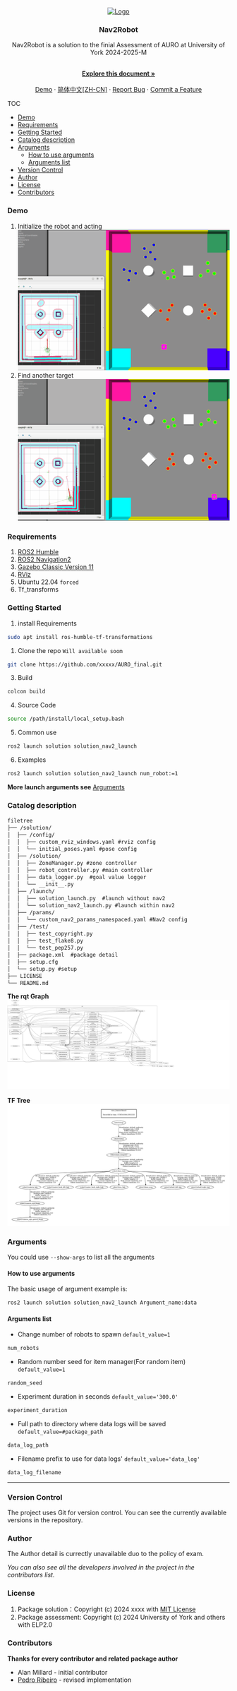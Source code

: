 <br />

<p align="center">
  <a href="https://github.com/chenglun11/AURO_final/">
    <img src="https://www.york.ac.uk/static/stable/img/logo.svg" alt="Logo" width="80" height="80">
  </a>

<h3 align="center">Nav2Robot </h3>
  <p align="center">Nav2Robot is a solution to the finial Assessment of AURO at University of York 2024-2025-M</p>
  <p align="center">
    <br />
    <a href="https://github.com/chenglun11/AURO_final/blob/main/README.md"><strong>Explore this document »</strong></a>
    <br />
    <br />
    <a href="#demo">Demo</a>
    ·
    <a href="https://github.com/chenglun11/AURO_final/blob/main/README_cn.md">简体中文[ZH-CN]</a>
    ·
    <a href="https://github.com/chenglun11/AURO_final/issues">Report Bug</a>
    ·
    <a href="https://github.com/chenglun11/AURO_final/issues">Commit a Feature</a>

</p>

</p>

TOC

- [Demo](#demo)
- [Requirements](#requirements)
- [Getting Started](#getting-started)
- [Catalog description](#catalog-description)
- [Arguments](#arguments)
  - [How to use arguments](#how-to-use-arguments)
  - [Arguments list](#arguments-list)
- [Version Control](#version-control)
- [Author](#author)
- [License](#license)
- [Contributors](#contributors)

### Demo

1. Initialize the robot and acting
   ![initgif](./imgs/init_and_pick.gif)
2. Find another target
   ![repick](./imgs/repick.gif)

### Requirements

1. [ROS2 Humble](https://docs.ros.org/en/humble/index.html)
2. [ROS2 Navigation2](https://docs.nav2.org/#)
3. [Gazebo Classic Version 11](https://gazebosim.org/home)
4. [RViz](http://wiki.ros.org/rviz)
5. Ubuntu 22.04 `forced`
6. Tf_transforms



### Getting Started

1. install Requirements

```bash
sudo apt install ros-humble-tf-transformations
```

1. Clone the repo `Will available soom`

```bash
git clone https://github.com/xxxxx/AURO_final.git
```

3. Build

```bash
colcon build
```

4. Source Code

```bash
source /path/install/local_setup.bash
```
5. Common use
``` bash
ros2 launch solution solution_nav2_launch
```
6. Examples
``` bash
ros2 launch solution solution_nav2_launch num_robot:=1
```

**More launch arguments see** [Arguments](#arguments)

### Catalog description

```
filetree 
├── /solution/
│  ├── /config/
│  │  ├── custom_rviz_windows.yaml #rviz config
│  │  └── initial_poses.yaml #pose config
│  ├── /solution/
│  │  ├── ZoneManager.py #zone controller
│  │  ├── robot_controller.py #main controller
│  │  ├── data_logger.py  #goal value logger
│  │  └── __init__.py
│  ├── /launch/
│  │  ├── solution_launch.py  #launch without nav2
│  │  └── solution_nav2_launch.py #launch within nav2
│  ├── /params/
│  │  └── custom_nav2_params_namespaced.yaml #Nav2 config
│  ├── /test/
│  │  ├── test_copyright.py
│  │  ├── test_flake8.py
│  │  └── test_pep257.py
│  ├── package.xml  #package detail
│  ├── setup.cfg
│  └── setup.py #setup
├── LICENSE
└── README.md 

```
**The rqt Graph**
![RQT](/imgs/rosgraph.svg)

**TF Tree**
![TF](/imgs/frames_2025-01-10_20.30.44.jpg)
### Arguments

You could use `--show-args` to list all the arguments
#### How to use arguments
The basic usage of argument example is:
```bash
ros2 launch solution solution_nav2_launch Argument_name:data
```

#### Arguments list

- Change number of robots to spawn `default_value=1`
```bash
num_robots 
```
- Random number seed for item manager(For random item) `default_value=1`
```bash
random_seed 
```
- Experiment duration in seconds `default_value='300.0'`
```bash
experiment_duration
```
- Full path to directory where data logs will be saved `default_value=#package_path`
```bash
data_log_path
```
- Filename prefix to use for data logs' `default_value='data_log'`
```bash
data_log_filename
```
---

### Version Control

The project uses Git for version control. You can see the currently available versions in the repository.

### Author

The Author detail is currectly unavailable duo to the policy of exam.

*You can also see all the developers involved in the project in the contributors list.*

### License

1. Package solution：Copyright (c) 2024 xxxx with [MIT License](/LICENSE)
2. Package assessment: Copyright (c) 2024 University of York and others with ELP2.0

### Contributors

**Thanks for every contributor and related package author**

- Alan Millard - initial contributor
- [Pedro Ribeiro](https://github.com/pefribeiro) - revised implementation

